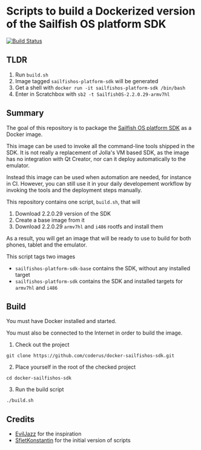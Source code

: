 # Scripts to build a Dockerized version of the Sailfish OS platform SDK

[![Build Status](https://travis-ci.org/SfietKonstantin/docker-sailfishos-sdk.svg?branch=master)](https://travis-ci.org/SfietKonstantin/docker-sailfishos-sdk)

## TLDR

1. Run `build.sh`
2. Image tagged `sailfishos-platform-sdk` will be generated
3. Get a shell with `docker run -it sailfishos-platform-sdk /bin/bash`
4. Enter in Scratchbox with `sb2 -t SailfishOS-2.2.0.29-armv7hl`

## Summary

The goal of this repository is to package the
[Sailfish OS platform SDK](https://sailfishos.org/wiki/Platform_SDK) as a Docker image.

This image can be used to invoke all the command-line tools shipped in the SDK. It is not really
a replacement of Jolla's VM based SDK, as the image has no integration with Qt Creator, nor can
it deploy automatically to the emulator.

Instead this image can be used when automation are needed, for instance in CI. However, you can 
still use it in your daily developement workflow by invoking the tools and the deployment steps 
manually.

This repository contains one script, `build.sh`, that will

1. Download 2.2.0.29 version of the SDK
2. Create a base image from it
3. Download 2.2.0.29 `armv7hl` and `i486` rootfs and install them

As a result, you will get an image that will be ready to use to build for both phones, tablet and
the emulator.

This script tags two images

- `sailfishos-platform-sdk-base` contains the SDK, without any installed target
- `sailfishos-platform-sdk` contains the SDK and installed targets for `armv7hl` and `i486`

## Build

You must have Docker installed and started.

You must also be connected to the Internet in order to build the image.

1. Check out the project

```git clone https://github.com/coderus/docker-sailfishos-sdk.git```

2. Place yourself in the root of the checked project

```cd docker-sailfishos-sdk```

3. Run the build script

```./build.sh```

## Credits

- [EvilJazz](https://github.com/evilJazz/sailfishos-buildengine) for the inspiration
- [SfietKonstantin](https://github.com/SfietKonstantin/docker-sailfishos-sdk) for the initial version of scripts

